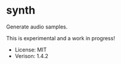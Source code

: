 # synth

Generate audio samples.

This is experimental and a work in progress!

* License: MIT
* Verison: 1.4.2
